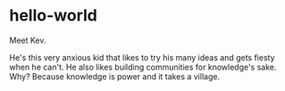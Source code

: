 # hello-world

Meet Kev.

He's this very anxious kid that likes to try his many ideas and gets fiesty when he can't.
He also likes building communities for knowledge's sake. Why? Because knowledge is power and it takes a village.




